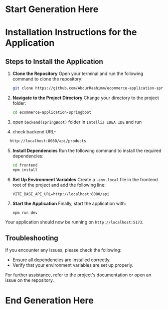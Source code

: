 # Start Generation Here
# Installation Instructions for the Application


## Steps to Install the Application

1. **Clone the Repository**
   Open your terminal and run the following command to clone the repository:
   ```bash
   git clone https://github.com/AbdurRaahimm/ecommerce-application-springboot.git
   ```

2. **Navigate to the Project Directory**
   Change your directory to the project folder:
   ```bash
   cd ecommerce-application-springboot
   ```

3. open `backend(springBoot)` folder in `IntelliJ IDEA IDE` and run
4. check backend URL-
 ```bash
   http://localhost:8080/api/products
   ```
5. **Install Dependencies**
   Run the following command to install the required dependencies:
   ```bash
   cd frontend
   npm install
   ```

6. **Set Up Environment Variables**
   Create a `.env.local` file in the frontend root of the project and add the following line:
   ```
   VITE_BASE_API_URL=http://localhost:8080/api
   ```

7. **Start the Application**
   Finally, start the application with:
   ```bash
   npm run dev
   ```

Your application should now be running on `http://localhost:5173`.

## Troubleshooting
If you encounter any issues, please check the following:
- Ensure all dependencies are installed correctly.
- Verify that your environment variables are set up properly.

For further assistance, refer to the project's documentation or open an issue on the repository.
# End Generation Here
